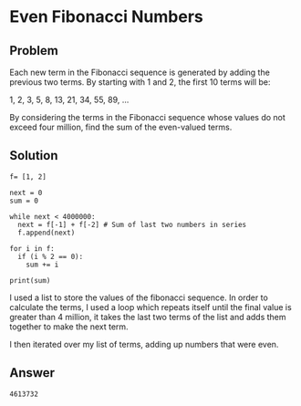 # Even Fibonacci Numbers

## Problem
Each new term in the Fibonacci sequence is generated by adding the previous two terms. By starting with 1 and 2, the first 10 terms will be:

1, 2, 3, 5, 8, 13, 21, 34, 55, 89, ...

By considering the terms in the Fibonacci sequence whose values do not exceed four million, find the sum of the even-valued terms.

## Solution

    f= [1, 2]

    next = 0
    sum = 0

    while next < 4000000:
      next = f[-1] + f[-2] # Sum of last two numbers in series
      f.append(next)

    for i in f:
      if (i % 2 == 0):
        sum += i

    print(sum)

I used a list to store the values of the fibonacci sequence. In order to calculate the terms, I used a loop which repeats itself until the final value is greater than 4 million, it takes the last two terms of the list and adds them together to make the next term.

I then iterated over my list of terms, adding up numbers that were even.

## Answer
    4613732
